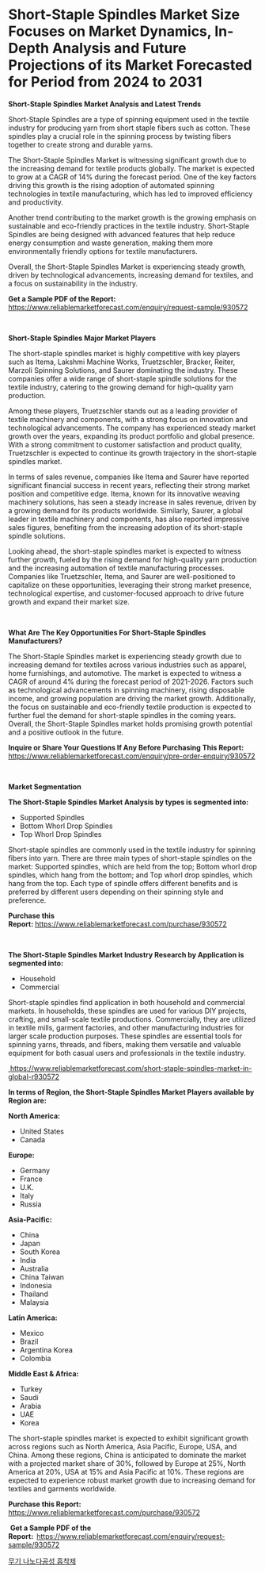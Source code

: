 <p><h1>Short-Staple Spindles Market Size Focuses on Market Dynamics, In-Depth Analysis and Future Projections of its Market Forecasted for Period from 2024 to 2031</h1></p><p><strong>Short-Staple Spindles Market Analysis and Latest Trends</strong></p>
<p><p>Short-Staple Spindles are a type of spinning equipment used in the textile industry for producing yarn from short staple fibers such as cotton. These spindles play a crucial role in the spinning process by twisting fibers together to create strong and durable yarns.</p><p>The Short-Staple Spindles Market is witnessing significant growth due to the increasing demand for textile products globally. The market is expected to grow at a CAGR of 14% during the forecast period. One of the key factors driving this growth is the rising adoption of automated spinning technologies in textile manufacturing, which has led to improved efficiency and productivity.</p><p>Another trend contributing to the market growth is the growing emphasis on sustainable and eco-friendly practices in the textile industry. Short-Staple Spindles are being designed with advanced features that help reduce energy consumption and waste generation, making them more environmentally friendly options for textile manufacturers.</p><p>Overall, the Short-Staple Spindles Market is experiencing steady growth, driven by technological advancements, increasing demand for textiles, and a focus on sustainability in the industry.</p></p>
<p><strong>Get a Sample PDF of the Report:&nbsp;</strong> <a href="https://www.reliablemarketforecast.com/enquiry/request-sample/930572">https://www.reliablemarketforecast.com/enquiry/request-sample/930572</a></p>
<p>&nbsp;</p>
<p><strong>Short-Staple Spindles Major Market Players</strong></p>
<p><p>The short-staple spindles market is highly competitive with key players such as Itema, Lakshmi Machine Works, Truetzschler, Bracker, Reiter, Marzoli Spinning Solutions, and Saurer dominating the industry. These companies offer a wide range of short-staple spindle solutions for the textile industry, catering to the growing demand for high-quality yarn production.</p><p>Among these players, Truetzschler stands out as a leading provider of textile machinery and components, with a strong focus on innovation and technological advancements. The company has experienced steady market growth over the years, expanding its product portfolio and global presence. With a strong commitment to customer satisfaction and product quality, Truetzschler is expected to continue its growth trajectory in the short-staple spindles market.</p><p>In terms of sales revenue, companies like Itema and Saurer have reported significant financial success in recent years, reflecting their strong market position and competitive edge. Itema, known for its innovative weaving machinery solutions, has seen a steady increase in sales revenue, driven by a growing demand for its products worldwide. Similarly, Saurer, a global leader in textile machinery and components, has also reported impressive sales figures, benefiting from the increasing adoption of its short-staple spindle solutions.</p><p>Looking ahead, the short-staple spindles market is expected to witness further growth, fueled by the rising demand for high-quality yarn production and the increasing automation of textile manufacturing processes. Companies like Truetzschler, Itema, and Saurer are well-positioned to capitalize on these opportunities, leveraging their strong market presence, technological expertise, and customer-focused approach to drive future growth and expand their market size.</p></p>
<p>&nbsp;</p>
<p><strong>What Are The Key Opportunities For Short-Staple Spindles Manufacturers?</strong></p>
<p><p>The Short-Staple Spindles market is experiencing steady growth due to increasing demand for textiles across various industries such as apparel, home furnishings, and automotive. The market is expected to witness a CAGR of around 4% during the forecast period of 2021-2026. Factors such as technological advancements in spinning machinery, rising disposable income, and growing population are driving the market growth. Additionally, the focus on sustainable and eco-friendly textile production is expected to further fuel the demand for short-staple spindles in the coming years. Overall, the Short-Staple Spindles market holds promising growth potential and a positive outlook in the future.</p></p>
<p><strong>Inquire or Share Your Questions If Any Before Purchasing This Report:</strong> <a href="https://www.reliablemarketforecast.com/enquiry/pre-order-enquiry/930572">https://www.reliablemarketforecast.com/enquiry/pre-order-enquiry/930572</a></p>
<p>&nbsp;</p>
<p><strong>Market Segmentation</strong></p>
<p><strong>The Short-Staple Spindles Market Analysis by types is segmented into:</strong></p>
<p><ul><li>Supported Spindles</li><li>Bottom Whorl Drop Spindles</li><li>Top Whorl Drop Spindles</li></ul></p>
<p><p>Short-staple spindles are commonly used in the textile industry for spinning fibers into yarn. There are three main types of short-staple spindles on the market: Supported spindles, which are held from the top; Bottom whorl drop spindles, which hang from the bottom; and Top whorl drop spindles, which hang from the top. Each type of spindle offers different benefits and is preferred by different users depending on their spinning style and preference.</p></p>
<p><strong>Purchase this Report:&nbsp;</strong><a href="https://www.reliablemarketforecast.com/purchase/930572">https://www.reliablemarketforecast.com/purchase/930572</a></p>
<p>&nbsp;</p>
<p><strong>The Short-Staple Spindles Market Industry Research by Application is segmented into:</strong></p>
<p><ul><li>Household</li><li>Commercial</li></ul></p>
<p><p>Short-staple spindles find application in both household and commercial markets. In households, these spindles are used for various DIY projects, crafting, and small-scale textile productions. Commercially, they are utilized in textile mills, garment factories, and other manufacturing industries for larger scale production purposes. These spindles are essential tools for spinning yarns, threads, and fibers, making them versatile and valuable equipment for both casual users and professionals in the textile industry.</p></p>
<p><a href="https://www.reliablemarketforecast.com/short-staple-spindles-market-in-global-r930572">&nbsp;https://www.reliablemarketforecast.com/short-staple-spindles-market-in-global-r930572</a></p>
<p><strong>In terms of Region, the Short-Staple Spindles Market Players available by Region are:</strong></p>
<p>
    <p> <strong> North America: </strong>
        <ul>
            <li>United States</li>
            <li>Canada</li>
        </ul>
        </p> 
    <p> <strong> Europe: </strong>
        <ul>
            <li>Germany</li>
            <li>France</li>
            <li>U.K.</li>
            <li>Italy</li>
            <li>Russia</li>
        </ul>
        </p> 
    <p> <strong> Asia-Pacific: </strong>
        <ul>
            <li>China</li>
            <li>Japan</li>
            <li>South Korea</li>
            <li>India</li>
            <li>Australia</li>
            <li>China Taiwan</li>
            <li>Indonesia</li>
            <li>Thailand</li>
            <li>Malaysia</li>
        </ul>
        </p> 
    <p> <strong> Latin America: </strong>
        <ul>
            <li>Mexico</li>
            <li>Brazil</li>
            <li>Argentina Korea</li>
            <li>Colombia</li>
        </ul>
        </p> 
    <p> <strong> Middle East & Africa: </strong>
        <ul>
            <li>Turkey</li>
            <li>Saudi</li>
            <li>Arabia</li>
            <li>UAE</li>
            <li>Korea</li>
        </ul>
    </p>
    </p>
<p><p>The short-staple spindles market is expected to exhibit significant growth across regions such as North America, Asia Pacific, Europe, USA, and China. Among these regions, China is anticipated to dominate the market with a projected market share of 30%, followed by Europe at 25%, North America at 20%, USA at 15% and Asia Pacific at 10%. These regions are expected to experience robust market growth due to increasing demand for textiles and garments worldwide.</p></p>
<p><strong>Purchase this Report: </strong><a href="https://www.reliablemarketforecast.com/purchase/930572">https://www.reliablemarketforecast.com/purchase/930572</a></p>
<p>&nbsp;<strong>Get a Sample PDF of the Report:&nbsp;&nbsp;</strong><a href="https://www.reliablemarketforecast.com/enquiry/request-sample/930572">https://www.reliablemarketforecast.com/enquiry/request-sample/930572</a></p>
<p><strong></strong></p>
<p><p><a href="https://github.com/sougarounis/Market-Research-Report-List-6/blob/main/2175515108230.md">무기 나노다공성 흡착제</a></p></p>